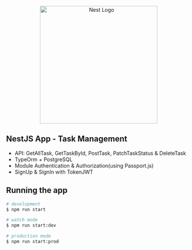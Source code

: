 <p align="center">
  <a href="http://nestjs.com/" target="blank"><img src="https://nestjs.com/img/logo_text.svg" width="320" alt="Nest Logo" /></a>
</p>

## NestJS App - Task Management

- API: GetAllTask, GetTaskById, PostTask, PatchTaskStatus & DeleteTask
- TypeOrm + PostgreSQL
- Module Authentication & Authorization(using Passport.js)
- SignUp & SignIn with TokenJWT

## Running the app

```bash
# development
$ npm run start

# watch mode
$ npm run start:dev

# production mode
$ npm run start:prod
```
